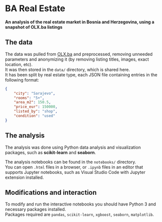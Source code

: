 # BA Real Estate

**An analysis of the real estate market in Bosnia and Herzegovina, using a snapshot of OLX.ba listings**


## The data
The data was pulled from [OLX.ba](https://olx.ba/nekretnine) and preprocessed, removing unneeded parameters and anonymizing it (by removing listing titles, images, exact location, etc).  
It was then stored in the `data/` directory, which is shared here.  
It has been split by real estate type, each JSON file containing entries in the following format: 
```JSON
{
    "city": "Sarajevo",
    "rooms": "5+",
    "area_m2": 150.5,
    "price_eur": 150000,
    "listed_by": "shop",
    "condition": "used"
}
```

## The analysis

The analysis was done using Python data analysis and visualization packages, such as **scikit-learn** and **seaborn**.  

The analysis notebooks can be found in the `notebooks/` directory.  
You can open `.html` files in a browser, or `.ipynb` files in an editor that supports Jupyter notebooks, such as Visual Studio Code with Jupyter extension installed.

## Modifications and interaction
To modify and run the interactive notebooks you should have Python 3 and necessary packages installed.  
Packages required are `pandas`, `scikit-learn`, `xgboost`, `seaborn`, `matplotlib`.
